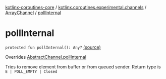 [kotlinx-coroutines-core](../../index.md) / [kotlinx.coroutines.experimental.channels](../index.md) / [ArrayChannel](index.md) / [pollInternal](.)

# pollInternal

`protected fun pollInternal(): Any?` [(source)](http://github.com/kotlin/kotlinx.coroutines/tree/master/kotlinx-coroutines-core/src/main/kotlin/kotlinx/coroutines/experimental/channels/ArrayChannel.kt#L82)

Overrides [AbstractChannel.pollInternal](../-abstract-channel/poll-internal.md)

Tries to remove element from buffer or from queued sender.
Return type is `E | POLL_EMPTY | Closed`

